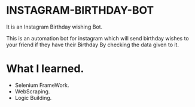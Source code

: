 # INSTAGRAM-BIRTHDAY-BOT
It is an Instagram Birthday wishing Bot.


<p>This is an automation bot for instagram which will send birthday wishes to your friend if they have their Birthday By checking the data given to it.</p>
<h1>What I learned.</h1>
<ul>
<li>Selenium FrameWork.</li>
<li>WebScraping.</li>
<li>Logic Building.</li>
</ul>
